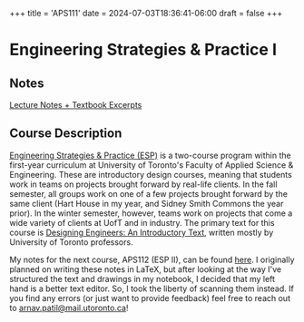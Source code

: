 +++
title = 'APS111'
date = 2024-07-03T18:36:41-06:00
draft = false
+++

# Engineering Strategies & Practice I

## Notes
[Lecture Notes + Textbook Excerpts](/files/firstyear/aps111.pdf)

## Course Description

[Engineering Strategies & Practice (ESP)](https://www.engineering.utoronto.ca/engineering-strategies-practice/) is a two-course program within the first-year curriculum at University of Toronto's Faculty of Applied Science & Engineering. These are introductory design courses, meaning that students work in teams on projects brought forward by real-life clients. In the fall semester, all groups work on one of a few projects brought forward by the same client (Hart House in my year, and Sidney Smith Commons the year prior). In the winter semester, however, teams work on projects that come a wide variety of clients at UofT and in industry. The primary text for this course is [Designing Engineers: An Introductory Text](https://www.wiley.com/en-ca/Designing+Engineers%3A+An+Introductory+Text%2C+1st+Edition-p-9780470939499), written mostly by University of Toronto professors.

My notes for the next course, APS112 (ESP II), can be found [here](https://arnav-patil-12.github.io/files/firstyear/aps112.pdf). I originally planned on writing these notes in LaTeX, but after looking at the way I've structured the text and drawings in my notebook, I decided that my left hand is a better text editor. So, I took the liberty of scanning them instead. If you find any errors (or just want to provide feedback) feel free to reach out to [arnav.patil@mail.utoronto.ca](mailto:arnav.patil@mail.utoronto.ca)!
